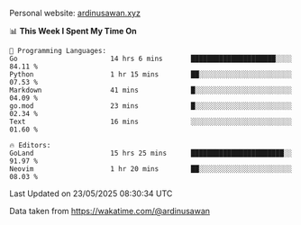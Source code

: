Personal website: [ardinusawan.xyz](https://ardinusawan.xyz)

<!--START_SECTION:waka-->
📊 **This Week I Spent My Time On** 

```text
💬 Programming Languages: 
Go                       14 hrs 6 mins       █████████████████████░░░░   84.11 % 
Python                   1 hr 15 mins        ██░░░░░░░░░░░░░░░░░░░░░░░   07.53 % 
Markdown                 41 mins             █░░░░░░░░░░░░░░░░░░░░░░░░   04.09 % 
go.mod                   23 mins             █░░░░░░░░░░░░░░░░░░░░░░░░   02.34 % 
Text                     16 mins             ░░░░░░░░░░░░░░░░░░░░░░░░░   01.60 % 

🔥 Editors: 
GoLand                   15 hrs 25 mins      ███████████████████████░░   91.97 % 
Neovim                   1 hr 20 mins        ██░░░░░░░░░░░░░░░░░░░░░░░   08.03 % 
```


 Last Updated on 23/05/2025 08:30:34 UTC
<!--END_SECTION:waka-->
Data taken from https://wakatime.com/@ardinusawan
